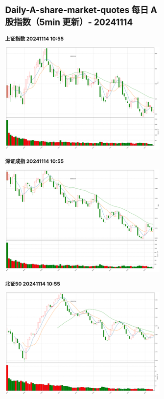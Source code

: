
# Daily-A-share-market-quotes 每日 A 股指数（5min 更新）- 20241114

### 上证指数 20241114 10:55
![](./fig/2024/11/20241114-sh000001.png)

### 深证成指 20241114 10:55
![](./fig/2024/11/20241114-sz399001.png)

### 北证50 20241114 10:55
![](./fig/2024/11/20241114-bj899050.png)
